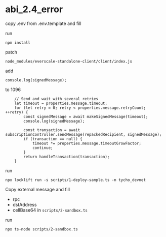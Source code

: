 # abi_2.4_error

copy .env from .env.template and fill

run 

```
npm install
```

patch 

```
node_modules/everscale-standalone-client/client/index.js
```

add
```
console.log(signedMessage);
```

to 1096
```
    // Send and wait with several retries
    let timeout = properties.message.timeout;
    for (let retry = 0; retry < properties.message.retryCount; ++retry) {
        const signedMessage = await makeSignedMessage(timeout);
        console.log(signedMessage);

        const transaction = await subscriptionController.sendMessage(repackedRecipient, signedMessage);
        if (transaction == null) {
            timeout *= properties.message.timeoutGrowFactor;
            continue;
        }
        return handleTransaction(transaction);
    }
```
run 

```
npx locklift run -s scripts/1-deploy-sample.ts -n tycho_devnet
```

Copy external message and fill 
- rpc
- dstAddress
- cellBase64
in  ``scripts/2-sandbox.ts``

run 

```
npx ts-node scripts/2-sandbox.ts
```